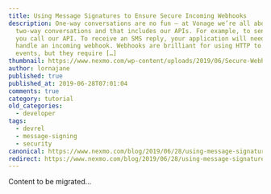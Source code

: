 ```yaml
---
title: Using Message Signatures to Ensure Secure Incoming Webhooks
description: One-way conversations are no fun – at Vonage we’re all about
  two-way conversations and that includes our APIs. For example, to send an SMS
  you call our API. To receive an SMS reply, your application will need to
  handle an incoming webhook. Webhooks are brilliant for using HTTP to notify of
  events, but they require […]
thumbnail: https://www.nexmo.com/wp-content/uploads/2019/06/Secure-Webhooks.png
author: lornajane
published: true
published_at: 2019-06-28T07:01:04
comments: true
category: tutorial
old_categories:
  - developer
tags:
  - devrel
  - message-signing
  - security
canonical: https://www.nexmo.com/blog/2019/06/28/using-message-signatures-to-ensure-secure-incoming-webhooks-dr
redirect: https://www.nexmo.com/blog/2019/06/28/using-message-signatures-to-ensure-secure-incoming-webhooks-dr
---
```

Content to be migrated...